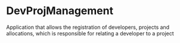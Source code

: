 # DevProjManagement
Application that allows the registration of developers, projects and allocations, which is responsible for relating a developer to a project
